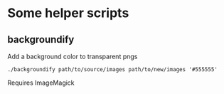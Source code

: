 # Some helper scripts

## backgroundify
Add a background color to transparent pngs

`./backgroundify path/to/source/images path/to/new/images '#555555'`

Requires ImageMagick
